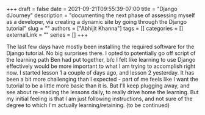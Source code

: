 +++ 
draft = false
date = 2021-09-21T09:55:39-07:00
title = "Django dJourney"
description = "documenting the next phase of assessing myself as a developer, via creating a dynamic site by going through the Django tutorial"
slug = ""
authors = ["Abhijit Khanna"]
tags = []
categories = []
externalLink = ""
series = []
+++

The last few days have mostly been installing the required software for the Django tutorial. No big surprises there. I opted to potentially go off script of the learning path Ben had put together, b/c I felt like learning to use Django effectively would be more important to what I am trying to accomplish right now. I started lesson 1 a couple of days ago, and lesson 2 yesterday. It has been a bit more challenging than I expected - part of me feels like I want the tutorial to be a little more basic than it is. But I'll keep plugging away, and see about re-reading the lessons daily, to really drive home the learning. But my initial feeling is that I am just following instructions, and not sure of the degree to which I'm actually learning/retaining.
(to be continued)


